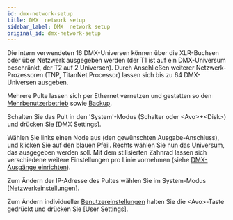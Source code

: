 ```yaml
---
id: dmx-network-setup
title: DMX  network setup
sidebar_label: DMX  network setup
original_id: dmx-network-setup
---
```


Die intern verwendeten 16 DMX-Universen können über die XLR-Buchsen oder
über Netzwerk ausgegeben werden (der T1 ist auf ein DMX-Universum
beschränkt, der T2 auf 2 Universen). Durch Anschließen weiterer
Netzwerk-Prozessoren (TNP, TitanNet Processor) lassen sich bis zu 64
DMX-Universen ausgeben.

Mehrere Pulte lassen sich per Ethernet vernetzen und gestatten so den
[Mehrbenutzerbetrieb](../titan-basics/multi-user-operation.md) sowie [Backup](../running-the-show/linking-consoles-for-multi-user-or-backup.md#pulte-für-den-backup-betrieb-einrichten).

Schalten Sie das Pult in den 'System'-Modus (Schalter oder
\<Avo\>+\<Disk\>) und drücken Sie \[DMX Settings\].

Wählen Sie links einen Node aus (den gewünschten Ausgabe-Anschluss), und
klicken Sie auf den blauen Pfeil. Rechts wählen Sie nun das Universum,
das ausgegeben werden soll. Mit dem stilisierten Zahnrad lassen sich
verschiedene weitere Einstellungen pro Linie vornehmen (siehe [DMX-Ausgänge einrichten](../system-settings/dmx-output-mapping.md)).

Zum Ändern der IP-Adresse des Pultes wählen Sie im System-Modus \[[Netzwerkeinstellungen](../networking.md)\].

Zum Ändern individueller [Benutzereinstellungen](../system-settings/user-settings.md) halten Sie die
\<Avo\>-Taste gedrückt und drücken Sie \[User Settings\].
